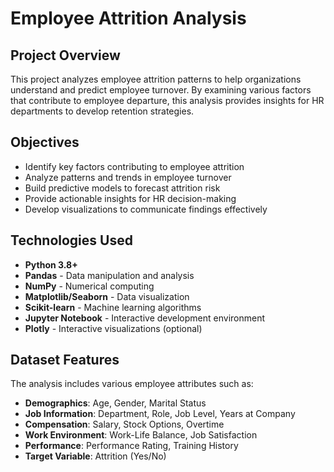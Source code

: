 # Employee Attrition Analysis

## Project Overview

This project analyzes employee attrition patterns to help organizations understand and predict employee turnover. By examining various factors that contribute to employee departure, this analysis provides insights for HR departments to develop retention strategies.

## Objectives

- Identify key factors contributing to employee attrition
- Analyze patterns and trends in employee turnover
- Build predictive models to forecast attrition risk
- Provide actionable insights for HR decision-making
- Develop visualizations to communicate findings effectively

## Technologies Used

- **Python 3.8+**
- **Pandas** - Data manipulation and analysis
- **NumPy** - Numerical computing
- **Matplotlib/Seaborn** - Data visualization
- **Scikit-learn** - Machine learning algorithms
- **Jupyter Notebook** - Interactive development environment
- **Plotly** - Interactive visualizations (optional)

## Dataset Features

The analysis includes various employee attributes such as:

- **Demographics**: Age, Gender, Marital Status
- **Job Information**: Department, Role, Job Level, Years at Company
- **Compensation**: Salary, Stock Options, Overtime
- **Work Environment**: Work-Life Balance, Job Satisfaction
- **Performance**: Performance Rating, Training History
- **Target Variable**: Attrition (Yes/No)
